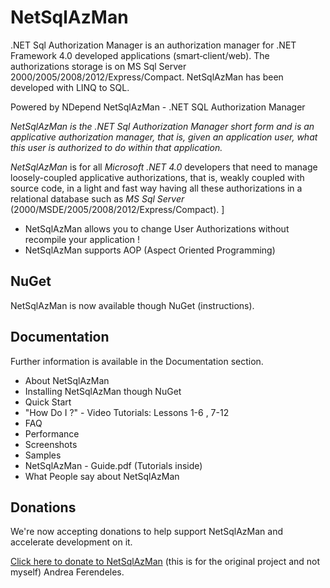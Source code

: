 NetSqlAzMan
===========

.NET Sql Authorization Manager is an authorization manager for .NET Framework 4.0 developed applications (smart‐client/web). The authorizations storage is on MS Sql Server 2000/2005/2008/2012/Express/Compact. NetSqlAzMan has been developed with LINQ to SQL.

Powered by NDepend NetSqlAzMan - .NET SQL Authorization Manager

*NetSqlAzMan is the .NET Sql Authorization Manager short form and is an applicative authorization manager, that is, given an application user, what this user is authorized to do within that application.*

*NetSqlAzMan* is for all *Microsoft .NET 4.0* developers that need to manage loosely-coupled applicative authorizations, that is, weakly coupled with source code, in a light and fast way having all these authorizations in a relational database such as *MS Sql Server* (2000/MSDE/2005/2008/2012/Express/Compact).
]
* NetSqlAzMan allows you to change User Authorizations without recompile your application !
* NetSqlAzMan supports AOP (Aspect Oriented Programming)

NuGet
-----

NetSqlAzMan is now available though NuGet (instructions).

 

Documentation
-------------

Further information is available in the Documentation section.
* About NetSqlAzMan
* Installing NetSqlAzMan though NuGet
* Quick Start
* "How Do I ?" - Video Tutorials: Lessons 1-6 , 7-12
* FAQ
* Performance
* Screenshots
* Samples
* NetSqlAzMan - Guide.pdf (Tutorials inside)
* What People say about NetSqlAzMan

Donations
---------

We're now accepting donations to help support NetSqlAzMan and accelerate development on it.

[Click here to donate to NetSqlAzMan](https://www.paypal.com/cgi-bin/webscr?cmd=_s-xclick&hosted_button_id=3996358) (this is for the original project and not myself)
Andrea Ferendeles.
